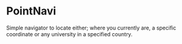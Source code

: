 # PointNavi
Simple navigator to locate either; where you currently are, a specific coordinate or any university in a specified country.
